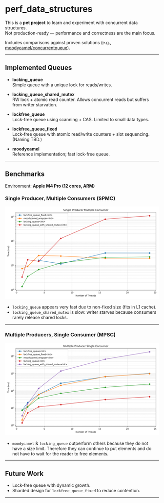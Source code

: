 # perf_data_structures
This is a **pet project** to learn and experiment with concurrent data structures.  
Not production-ready — performance and correctness are the main focus.

Includes comparisons against proven solutions (e.g., [moodycamel/concurrentqueue](https://github.com/cameron314/concurrentqueue)).

---

## Implemented Queues

- **locking_queue**  
  Simple queue with a unique lock for reads/writes.

- **locking_queue_shared_mutex**  
  RW lock + atomic read counter. Allows concurrent reads but suffers from writer starvation.

- **lockfree_queue**  
  Lock-free queue using scanning + CAS. Limited to small data types.

- **lockfree_queue_fixed**  
  Lock-free queue with atomic read/write counters + slot sequencing. (Naming TBD.)

- **moodycamel**  
  Reference implementation; fast lock-free queue.

---

## Benchmarks

Environment: **Apple M4 Pro (12 cores, ARM)**  

### Single Producer, Multiple Consumers (SPMC)
![SPMC Results](https://github.com/martinr0x/perf_data_structures/blob/master/benchmarks/spmc_results.png?raw=true)

- `locking_queue` appears very fast due to non-fixed size (fits in L1 cache).  
- `locking_queue_shared_mutex` is slow: writer starves because consumers rarely release shared locks.

---

### Multiple Producers, Single Consumer (MPSC)
![MPSC Results](https://github.com/martinr0x/perf_data_structures/blob/master/benchmarks/mpsc_results.png?raw=true)

- `moodycamel` & `locking_queue` outperform others because they do not have a size limit. Therefore they can continue to put elements and do not have to wait for the reader to free elements. 

---

## Future Work

- Lock-free queue with dynamic growth.  
- Sharded design for `lockfree_queue_fixed` to reduce contention.  

---
